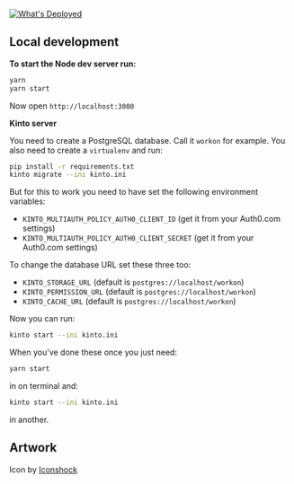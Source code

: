 [![What's Deployed](https://img.shields.io/badge/whatsdeployed-prod-green.svg)](https://whatsdeployed.io/s-58R)

## Local development

**To start the Node dev server run:**

```bash
yarn
yarn start
```

Now open `http://localhost:3000`

**Kinto server**

You need to create a PostgreSQL database. Call it `workon` for example.
You also need to create a `virtualenv` and run:

```bash
pip install -r requirements.txt
kinto migrate --ini kinto.ini
```

But for this to work you need to have set the following environment variables:

- `KINTO_MULTIAUTH_POLICY_AUTH0_CLIENT_ID` (get it from your Auth0.com settings)
- `KINTO_MULTIAUTH_POLICY_AUTH0_CLIENT_SECRET` (get it from your Auth0.com settings)

To change the database URL set these three too:

- `KINTO_STORAGE_URL` (default is `postgres://localhost/workon`)
- `KINTO_PERMISSION_URL` (default is `postgres://localhost/workon`)
- `KINTO_CACHE_URL` (default is `postgres://localhost/workon`)

Now you can run:

```bash
kinto start --ini kinto.ini
```

When you've done these once you just need:

```bash
yarn start
```

in on terminal and:
```bash
kinto start --ini kinto.ini
```
in another.

## Artwork

Icon by [Iconshock](http://www.iconshock.com/)
